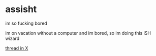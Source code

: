 # assisht
im so fucking bored

im on vacation without a computer and im bored, so im doing this iSH wizard

[thread in X](https://x.com/azuk4r/status/1833123673135358105?s=46)
